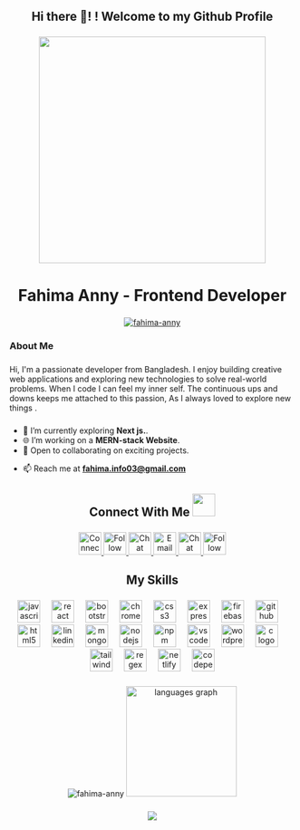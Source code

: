 <h2 align="center">Hi there 👋! !  Welcome to my Github Profile</h2>

###

<div align="center">
  <img height="400" src="https://i.ibb.co.com/vjLZg5s/freepik-upload-33195.jpg"  />
</div>

###

<h1 align="center">Fahima  Anny   - Frontend Developer</h1>


###
<p align="center"> <a href="https://github.com/fahima-anny/github-profile-trophy"><img src="https://github-profile-trophy.vercel.app/?username=fahima-anny&row=1&column=6&theme=onedark" alt="fahima-anny" /></a> </p>

###
<h3 align="left">About Me</h3>


###

<p align="left">Hi, I'm a passionate developer from Bangladesh. I enjoy building creative web applications and exploring new technologies to solve real-world problems.  When I code I can feel my inner self. The continuous ups and downs keeps me attached to this passion, As I always loved to explore new things .<br>


  
###
  
 - 🌱 I’m currently exploring **Next js.**.  
 - 🌐 I’m working on a **MERN-stack Website**.  
 - 🚀 Open to collaborating on exciting projects.</p>
 - 📫 Reach me at **fahima.info03@gmail.com**  

###
<h2 align="center">Connect With Me <img src = "https://media2.giphy.com/media/al7grkbrCChTAPEfyh/giphy.gif?cid=ecf05e47a0n3gi1bfqntqmob8g9aid1oyj2wr3ds3mg700bl&rid=giphy.gif" width="40px" height="40px"></h2>

###

<div align="center">
  <a href="https://www.linkedin.com/in/fahima-akter-web-developer/" target="_blank">
    <img src="https://img.shields.io/static/v1?message=LinkedIn&logo=linkedin&label=Connect%20on%20LinkedIn&color=0077B5&logoColor=white&style=for-the-badge" height="40" alt="Connect with me on LinkedIn" />
  </a>
  <a href="https://x.com/AnnyFahima2021" target="_blank">
    <img src="https://img.shields.io/static/v1?message=Twitter&logo=twitter&label=Follow%20me%20on%20Twitter&color=1DA1F2&logoColor=white&style=for-the-badge" height="40" alt="Follow me on Twitter" />
  </a>
  <a href="https://discord.com/users/your-discord-id" target="_blank">
    <img src="https://img.shields.io/static/v1?message=Discord&logo=discord&label=Chat%20on%20Discord&color=7289DA&logoColor=white&style=for-the-badge" height="40" alt="Chat with me on Discord" />
  </a>
<a href="mailto:fahima.info03@gmail.com">
  <img src="https://img.shields.io/static/v1?message=Gmail&logo=gmail&label=Email%20me&color=D14836&logoColor=white&style=for-the-badge" height="40" alt="Email me at fahima.info03@gmail.com" />
</a>
  <a href="https://wa.me/+880 1601-608603" target="_blank">
    <img src="https://img.shields.io/static/v1?message=WhatsApp&logo=whatsapp&label=Chat%20on%20WhatsApp&color=25D366&logoColor=white&style=for-the-badge" height="40" alt="Chat with me on WhatsApp" />
  </a>
  <a href="https://www.facebook.com/fahima.akter.577750/" target="_blank">
    <img src="https://img.shields.io/static/v1?message=Facebook&logo=facebook&label=Follow%20me%20on%20Facebook&color=1877F2&logoColor=white&style=for-the-badge" height="40" alt="Follow me on Facebook" />
  </a>
</div>



###

<h2 align="center">My Skills</h2>

###

<div align="center">
  <img src="https://skillicons.dev/icons?i=js" height="40" alt="javascript logo"  />
  <img width="12" />
  <img src="https://skillicons.dev/icons?i=react" height="40" alt="react logo"  />
  <img width="12" />
  <img src="https://cdn.jsdelivr.net/gh/devicons/devicon/icons/bootstrap/bootstrap-original.svg" height="40" alt="bootstrap logo"  />
  <img width="12" />
  <img src="https://cdn.jsdelivr.net/gh/devicons/devicon/icons/chrome/chrome-original.svg" height="40" alt="chrome logo"  />
  <img width="12" />
  <img src="https://cdn.jsdelivr.net/gh/devicons/devicon/icons/css3/css3-original.svg" height="40" alt="css3 logo"  />
  <img width="12" />
  <img src="https://skillicons.dev/icons?i=express" height="40" alt="express logo"  />
  <img width="12" />
  <img src="https://skillicons.dev/icons?i=firebase" height="40" alt="firebase logo"  />
  <img width="12" />
  <img src="https://skillicons.dev/icons?i=github" height="40" alt="github logo"  />
  <img width="12" />
  <img src="https://skillicons.dev/icons?i=html" height="40" alt="html5 logo"  />
  <img width="12" />
  <img src="https://skillicons.dev/icons?i=linkedin" height="40" alt="linkedin logo"  />
  <img width="12" />
  <img src="https://skillicons.dev/icons?i=mongodb" height="40" alt="mongodb logo"  />
  <img width="12" />
  <img src="https://skillicons.dev/icons?i=nodejs" height="40" alt="nodejs logo"  />
  <img width="12" />
  <img src="https://cdn.simpleicons.org/npm/CB3837" height="40" alt="npm logo"  />
  <img width="12" />
  <img src="https://skillicons.dev/icons?i=vscode" height="40" alt="vscode logo"  />
  <img width="12" />
  <img src="https://skillicons.dev/icons?i=wordpress" height="40" alt="wordpress logo"  />
  <img width="12" />
  <img src="https://skillicons.dev/icons?i=c" height="40" alt="c logo"  />
  <img width="12" />
  <img src="https://skillicons.dev/icons?i=tailwind" height="40" alt="tailwindcss logo"  />
  <img width="12" />
  <img src="https://skillicons.dev/icons?i=regex" height="40" alt="regex logo"  />
  <img width="12" />
  <img src="https://skillicons.dev/icons?i=netlify" height="40" alt="netlify logo"  />
  <img width="12" />
  <img src="https://skillicons.dev/icons?i=codepen" height="40" alt="codepen logo"  />
</div>

###


###

<div align="center">
<!--   <img src="https://streak-stats.demolab.com?user=fahima-anny&locale=en&mode=daily&theme=dracula&hide_border=false&border_radius=5" height="150" alt="streak graph"  /> -->

<p align="center"> <img src="https://github-readme-stats.vercel.app/api?username=fahima-anny&show_icons=true&theme=gotham" alt="fahima-anny" />
  
  <img src="https://github-readme-stats.vercel.app/api/top-langs?username=fahima-anny&locale=en&hide_title=false&layout=compact&card_width=300&langs_count=5&theme=gotham&hide_border=false" height="195" alt="languages graph"  />
</div>


###

<div align="center">
  <img src="https://visitor-badge.laobi.icu/badge?page_id=fahima-anny.fahima-anny&right_color=aqua"  />
</div>

###
